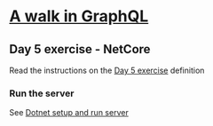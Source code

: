 # [A walk in GraphQL](/README.md)

## Day 5 exercise - NetCore

Read the instructions on the [Day 5 exercise](../day_05.md#exercise) definition

### Run the server

 See [Dotnet setup and run server](../../../setup/netcore.md)
